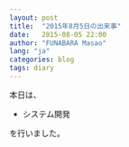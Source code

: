 ```yaml
---
layout: post
title:  "2015年8月5日の出来事"
date:   2015-08-05 22:00
author: "FUNABARA Masao"
lang: "ja"
categories: blog
tags: diary
---
```


本日は、

* システム開発

を行いました。
